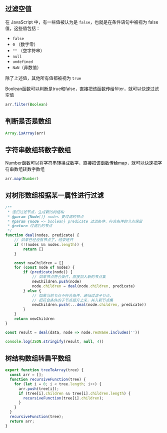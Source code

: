 ## 过滤空值

在 JavaScript 中，有一些值被认为是 `false`，也就是在条件语句中被视为 false 值，这些值包括：

- `false`
- `0` （数字零）
- `""` （空字符串）
- `null`
- `undefined`
- `NaN`（非数值）

除了上述值，其他所有值都被视为 `true`

Boolean函数可以判断是true和false，直接把该函数传给filter，就可以快速过滤空值

```js
arr.filter(Boolean)
```

## 判断是否是数组

```js
Array.isArray(arr)
```

## 字符串数组转数字数组

Number函数可以将字符串转换成数字，直接把该函数传给map，就可以快速把字符串数组转数字数组

```js
arr.map(Number)
```

## 对树形数组根据某一属性进行过滤

```js
/**
 * 递归过滤节点，生成新的树结构
 * @param {Node[]} nodes 要过滤的节点
 * @param {node => boolean} predicate 过滤条件，符合条件的节点保留
 * @return 过滤后的节点
 */
function deal(nodes, predicate) {
    // 如果已经没有节点了，结束递归
    if (!(nodes && nodes.length)) {
        return []
    }

    const newChildren = []
    for (const node of nodes) {
        if (predicate(node)) {
            // 如果节点符合条件，直接加入新的节点集
            newChildren.push(node)
            node.children = deal(node.children, predicate)
        } else {
            // 如果当前节点不符合条件，递归过滤子节点，
            // 把符合条件的子节点提升上来，并入新节点集
            newChildren.push(...deal(node.children, predicate))
        }
    }
    return newChildren
}

const result = deal(data, node => node.resName.includes(''))

console.log(JSON.stringify(result, null, 4))
```

## 树结构数组转扁平数组

```js
export function treeToArray(tree) {
  const arr = [];
  function recursiveFunction(tree) {
    for (let i = 0; i < tree.length; i++) {
      arr.push(tree[i]);
      if (tree[i].children && tree[i].children.length) {
        recursiveFunction(tree[i].children);
      }
    }
  }
  recursiveFunction(tree);
  return arr;
}
```

